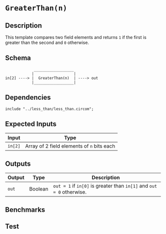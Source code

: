 # `GreaterThan(n)`

## Description

This template compares two field elements and returns `1` if the first is greater than the second and `0` otherwise.

## Schema

```
             __________________     
            |                  |
in[2] ----> |  GreaterThan(n)  | ----> out
            |__________________|     
```

## Dependencies

```
include "../less_than/less_than.circom";
```

## Expected Inputs

| Input           | Type           |
| -------------   | -------------  | 
| `in[2]`         | Array of 2 field elements of `n` bits each |

<!-- TODO: The MSF is the sign bit. -->

## Outputs

| Output        | Type           | Description     |
| ------------- | -------------  | ----------      | 
| `out`         | Boolean | `out = 1` if `in[0]` is greater than `in[1]` and `out = 0` otherwise.|

## Benchmarks 

## Test